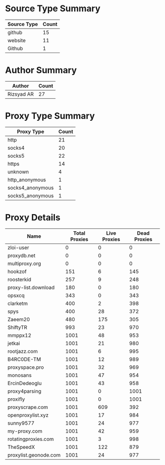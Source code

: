 # Source Type Summary

| Source Type | Count |
|-------------|-------|
| github | 15 |
| website | 11 |
| Github | 1 |


# Author Summary

| Author | Count |
|--------|-------|
| Rizsyad AR | 27 |


# Proxy Type Summary

| Proxy Type | Count |
|------------|-------|
| http | 21 |
| socks4 | 20 |
| socks5 | 22 |
| https | 14 |
| unknown | 4 |
| http_anonymous | 1 |
| socks4_anonymous | 1 |
| socks5_anonymous | 1 |


# Proxy Details

| Name | Total Proxies | Live Proxies | Dead Proxies |
|------|---------------|--------------|---------------|
| zloi-user | 0 | 0 | 0 |
| proxydb.net | 0 | 0 | 0 |
| multiproxy.org | 0 | 0 | 0 |
| hookzof | 151 | 6 | 145 |
| roosterkid | 257 | 9 | 248 |
| proxy-list.download | 180 | 0 | 180 |
| opsxcq | 343 | 0 | 343 |
| clarketm | 400 | 2 | 398 |
| spys | 400 | 28 | 372 |
| Zaeem20 | 480 | 175 | 305 |
| ShiftyTR | 993 | 23 | 970 |
| mmppx12 | 1001 | 48 | 953 |
| jetkai | 1001 | 21 | 980 |
| rootjazz.com | 1001 | 6 | 995 |
| B4RC0DE-TM | 1001 | 12 | 989 |
| proxyspace.pro | 1001 | 32 | 969 |
| monosans | 1001 | 47 | 954 |
| ErcinDedeoglu | 1001 | 43 | 958 |
| proxy4parsing | 1001 | 0 | 1001 |
| proxifly | 1001 | 0 | 1001 |
| proxyscrape.com | 1001 | 609 | 392 |
| openproxylist.xyz | 1001 | 17 | 984 |
| sunny9577 | 1001 | 24 | 977 |
| my-proxy.com | 1001 | 42 | 959 |
| rotatingproxies.com | 1001 | 3 | 998 |
| TheSpeedX | 1001 | 122 | 879 |
| proxylist.geonode.com | 1001 | 24 | 977 |
